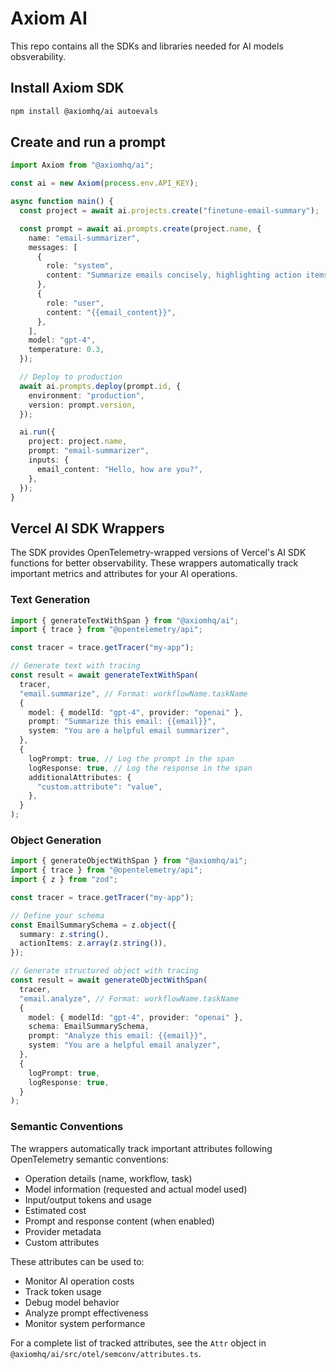 # Axiom AI

This repo contains all the SDKs and libraries needed for AI models obsverability.

## Install Axiom SDK

```bash
npm install @axiomhq/ai autoevals
```

## Create and run a prompt

```ts
import Axiom from "@axiomhq/ai";

const ai = new Axiom(process.env.API_KEY);

async function main() {
  const project = await ai.projects.create("finetune-email-summary");

  const prompt = await ai.prompts.create(project.name, {
    name: "email-summarizer",
    messages: [
      {
        role: "system",
        content: "Summarize emails concisely, highlighting action items.",
      },
      {
        role: "user",
        content: "{{email_content}}",
      },
    ],
    model: "gpt-4",
    temperature: 0.3,
  });

  // Deploy to production
  await ai.prompts.deploy(prompt.id, {
    environment: "production",
    version: prompt.version,
  });

  ai.run({
    project: project.name,
    prompt: "email-summarizer",
    inputs: {
      email_content: "Hello, how are you?",
    },
  });
}
```

## Vercel AI SDK Wrappers

The SDK provides OpenTelemetry-wrapped versions of Vercel's AI SDK functions for better observability. These wrappers automatically track important metrics and attributes for your AI operations.

### Text Generation

```ts
import { generateTextWithSpan } from "@axiomhq/ai";
import { trace } from "@opentelemetry/api";

const tracer = trace.getTracer("my-app");

// Generate text with tracing
const result = await generateTextWithSpan(
  tracer,
  "email.summarize", // Format: workflowName.taskName
  {
    model: { modelId: "gpt-4", provider: "openai" },
    prompt: "Summarize this email: {{email}}",
    system: "You are a helpful email summarizer",
  },
  {
    logPrompt: true, // Log the prompt in the span
    logResponse: true, // Log the response in the span
    additionalAttributes: {
      "custom.attribute": "value",
    },
  }
);
```

### Object Generation

```ts
import { generateObjectWithSpan } from "@axiomhq/ai";
import { trace } from "@opentelemetry/api";
import { z } from "zod";

const tracer = trace.getTracer("my-app");

// Define your schema
const EmailSummarySchema = z.object({
  summary: z.string(),
  actionItems: z.array(z.string()),
});

// Generate structured object with tracing
const result = await generateObjectWithSpan(
  tracer,
  "email.analyze", // Format: workflowName.taskName
  {
    model: { modelId: "gpt-4", provider: "openai" },
    schema: EmailSummarySchema,
    prompt: "Analyze this email: {{email}}",
    system: "You are a helpful email analyzer",
  },
  {
    logPrompt: true,
    logResponse: true,
  }
);
```

### Semantic Conventions

The wrappers automatically track important attributes following OpenTelemetry semantic conventions:

- Operation details (name, workflow, task)
- Model information (requested and actual model used)
- Input/output tokens and usage
- Estimated cost
- Prompt and response content (when enabled)
- Provider metadata
- Custom attributes

These attributes can be used to:

- Monitor AI operation costs
- Track token usage
- Debug model behavior
- Analyze prompt effectiveness
- Monitor system performance

For a complete list of tracked attributes, see the `Attr` object in `@axiomhq/ai/src/otel/semconv/attributes.ts`.
